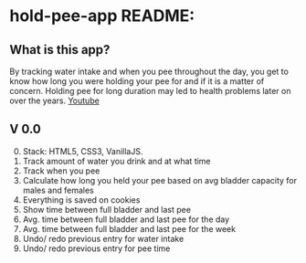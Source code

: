 # hold-pee-app README:

## What is this app?
By tracking water intake and when you pee throughout the day, you get to know how long you were holding your pee for and if it is a matter of concern. Holding pee for long duration may led to health problems later on over the years.  [Youtube](https://www.youtube.com/watch?v=KCWEedgFNCk)

## V 0.0
0. Stack: HTML5, CSS3, VanillaJS.
1. Track amount of water you drink and at what time
2. Track when you pee
3. Calculate how long you held your pee based on avg bladder capacity for males and females
4. Everything is saved on cookies
5. Show time between full bladder and last pee 
6. Avg. time between full bladder and last pee for the day
7. Avg. time between full bladder and last pee for the week
8. Undo/ redo previous entry for water intake
9. Undo/ redo previous entry for pee time